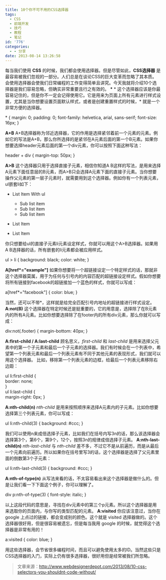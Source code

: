 ```yaml
---
title: 10个你不可不用的CSS选择器
tags:
  - CSS
  - 前端开发
  - 技巧
  - 教程
  - 笔记
id: '776'
categories:
  - - 分享
date: 2013-08-14 13:26:58
---
```


每当我们使用 **CSS** 的时候，我们都会使用选择器。但是尽管如此，**CSS选择器** 是最容易被我们忽视的一部分。人们总是在谈论CSS的巨大变革而忽略了其本质。会使用选择器会使我们日常编程的工作变得简单且讲究。今天我就将介绍10个选择器是我们容易忽略，但确实非常重要且行之有效的。 **\*** \* 这个选择器应该是你最容易记住的，但是你不一定会记得使用它。它是用来为页面上所有元素进行样式设置，尤其是当你想要设置页面默认样式，或者是创建重置样式的时候，\* 就是一个非常方便的选择器。

\* {
   margin: 0;
   padding: 0;
   font-family: helvetica, arial, sans-serif;
   font-size: 16px;
}

**A+B** A+B选择器称为邻近选择器，它的作用是选择紧邻着前一个元素的元素。例如它的写法是A+B，那么你所选择的是紧邻在A元素后面的第一个B元素。如果你想要选择header元素后面的第一个div元素，你可以按照下面这种写法：

header + div {
   margin-top: 50px;
}

**A>B** 这个选择器只用于选择直接子元素，相信你知道A B这样的写法，是用来选择A元素下面任意层的B元素，而A>B只会选择A元素下面的直接子元素。当你想要操作父元素的第一层子元素时，就需要用到这个选择器。例如你有一个列表元素，ul嵌套li如下：

*   List Item With ul
    
    *   Sub list item
    *   Sub list item
    *   Sub list item
    
*   List Item
*   List Item

你只想要给ul的直接子元素li元素设定样式，你就可以用这个A>B选择器。如果用A B选择器的话，所有嵌套的li元素都会被应用样式。

ul > li {
   background: black;
   color: white;
}

**A\[href\*="example"\]** 如果你想要将一个超链接设定一个特定样式的话，那就非这个选择器莫属，用于为任何与引号内的内容匹配的超链接设定样式。假如你想要将所有链接到facebook的超链接加一个蓝色的样式，你就可以写成：

a\[href\*="facebook"\] {
   color: blue;
}

当然，还可以不带\*，这样就是给完全匹配引号内地址的超链接进行样式设定。 **A:not(B)** 这个选择器在特定时候还是挺重要的，它的用意是，选择除了在B元素内的所有A元素。比如你想要选择除了在footer内的所有div元素，那么你就可以写成：

div:not(.footer) {
   margin-bottom: 40px;
}

**A:first-child / A:last-child** 顾名思义，_first-child_ 和 _last-child_ 是用来选择父元素中的第一个子元素和最后一个子元素的选择器。我们有时候会在一个列表中，希望第一个列表元素和最后一个列表元素有不同于其他元素的表现形式，我们就可以用这个选择器。 比如，移除第一个列表元素的边框，给最后一个列表元素移除右边距：

ul li:first-child {  
   border: none;  
}     
ul li:last-child {  
   margin-right: 0px;
}

**A:nth-child(n)** _nth-child_ 是用来按照顺序来选择A元素内的子元素。比如你想要选择第三个列表元素，你可以写成：

ul li:nth-child(3) {
   background: #ccc;
}

我们可以使用n来成倍选择子元素，比如我们在括号内写3n的话，那么该选择器会选择第3个，第6个，第9个，12个，按照3n的规律成倍选择子元素。 **A:nth-last-child(n)** _nth-last-child_ 与 _nth-child_ 差不多，不过它不是从前遍历，而是从最后一个元素向前遍历。所以如果你在括号里写3的话，这个选择器是选择了父元素里面的倒数第3个子元素：

ul li:nth-last-child(3) {
   background: #ccc;
}

**A:nth-of-type(n)** 从写法来看的话，不太容易看出来这个选择器是做什么的。但是让我们看一下下面这个例子，你可以理解了。

div p:nth-of-type(3) {
   font-style: italic;
}

以上这段代码的意思是，寻找在div元素中的第三个p元素。所以这个选择器是用来选取你的页面内，与你写的类型匹配的元素。 **A:visited** 你应该注意过，当你在 google 上点过的链接，都会变成别的颜色。这个就是 visited 选择器做的。这个选择器很好用，但是很容易被遗忘，但是每当我用 google 的时候，就觉得这个选择器是非常有用的！

a:visited {
   color: blue;
}

用这些选择器，会节省很多编程时间，而且可以避免使用太多的ID。当然这些只是CSS选择器的入门，实际上仍有很多选择器，很好用但是经常被我们所忽略。

> 文章来源：http://www.webdesignerdepot.com/2013/08/10-css-selectors-you-shouldnt-code-without/